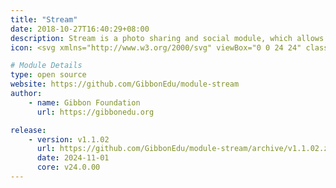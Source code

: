 ```yaml
---
title: "Stream"
date: 2018-10-27T16:40:29+08:00
description: Stream is a photo sharing and social module, which allows privileged users to post messages with other community members.
icon: <svg xmlns="http://www.w3.org/2000/svg" viewBox="0 0 24 24" class="w-8 icon-photo"><path class="fill-current" d="M5 3h14a2 2 0 0 1 2 2v14a2 2 0 0 1-2 2H5a2 2 0 0 1-2-2V5c0-1.1.9-2 2-2zm9 6a2 2 0 1 0 0-4 2 2 0 0 0 0 4z"/><path class="fill-primary" d="M15.3 12.3a1 1 0 0 1 1.4 0l2 2a1 1 0 0 1 .3.7v3a1 1 0 0 1-1 1H6a1 1 0 0 1-1-1v-3a1 1 0 0 1 .3-.7l4-4a1 1 0 0 1 1.4 0l3.3 3.29 1.3-1.3z"/></svg>

# Module Details
type: open source
website: https://github.com/GibbonEdu/module-stream
author:
    - name: Gibbon Foundation
      url: https://gibbonedu.org

release:
    - version: v1.1.02
      url: https://github.com/GibbonEdu/module-stream/archive/v1.1.02.zip
      date: 2024-11-01
      core: v24.0.00
---
```

